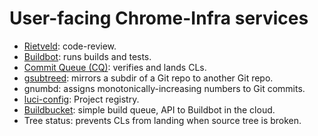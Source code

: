 # User-facing Chrome-Infra services

* [Rietveld](https://codereview.chromium.org): code-review.
* [Buildbot](buildbot/index.md): runs builds and tests.
* [Commit Queue (CQ)](commit_queue/index.md): verifies and lands CLs.
* [gsubtreed](/infra/services/gsubtreed/README.md): mirrors a subdir of a Git
  repo to another Git repo.
* gnumbd: assigns monotonically-increasing numbers to Git commits.
* [luci-config](luci_config/index.md): Project registry.
* [Buildbucket](/appengine/cr-buildbucket/README.md): simple build queue,
  API to Buildbot in the cloud.
* Tree status: prevents CLs from landing when source tree is
  broken.
